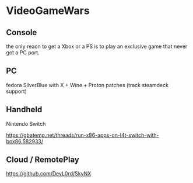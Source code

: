 # VideoGameWars

## Console

the only reaon to get a Xbox or a PS is to play an exclusive game that never got a PC port.

## PC

fedora SilverBlue with X + Wine + Proton patches (track steamdeck support)

## Handheld

Nintendo Switch

https://gbatemp.net/threads/run-x86-apps-on-l4t-switch-with-box86.582933/

## Cloud / RemotePlay

https://github.com/DevL0rd/SkyNX
